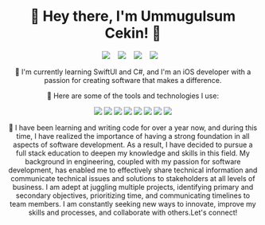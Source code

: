 <h1 align="center">👋 Hey there, I'm Ummugulsum Cekin! 🚀</h1>
<p align="center">
  <a href="https://www.linkedin.com/in/ummugulsumcekın/"><img src="https://img.shields.io/badge/-LinkedIn-blue?style=for-the-badge&logo=linkedin&logoColor=white"/></a>&nbsp;&nbsp;&nbsp;
  <a href="https://www.instagram.com/ummugulsumcekin/"><img src="https://img.shields.io/badge/-Instagram-ff69b4?style=for-the-badge&logo=instagram&logoColor=white"/></a>&nbsp;&nbsp;&nbsp;
  <a href="https://twitter.com/ummuglsmcekin"><img src="https://img.shields.io/badge/-Twitter-1da1f2?style=for-the-badge&logo=twitter&logoColor=white"/></a>&nbsp;&nbsp;&nbsp;
  <a href="https://medium.com/@ummugulsumcekin"><img src="https://img.shields.io/badge/-Medium-black?style=for-the-badge&logo=medium&logoColor=white"/></a>&nbsp;&nbsp;&nbsp;
</p>
<p align="center">🌱 I'm currently learning SwiftUI and C#, and I'm an iOS developer with a passion for creating software that makes a difference.</p>
<p align="center">

<p align="center">🔭 Here are some of the tools and technologies I use:</p>
<p align="center">
  <img src="https://img.shields.io/badge/-Swift-orange?style=for-the-badge&logo=swift&logoColor=white"/>
  <img src="https://img.shields.io/badge/-C%23-purple?style=for-the-badge&logo=c-sharp&logoColor=white"/>
  <img src="https://img.shields.io/badge/-PostgreSQL-blue?style=for-the-badge&logo=postgresql&logoColor=white"/>
  <img src="https://img.shields.io/badge/-SQLite-green?style=for-the-badge&logo=sqlite&logoColor=white"/>
  <img src="https://img.shields.io/badge/-Slack-yellow?style=for-the-badge&logo=slack&logoColor=white"/>
  <img src="https://img.shields.io/badge/-Jira-red?style=for-the-badge&logo=jira&logoColor=white"/>
  <img src="https://img.shields.io/badge/-Figma-pink?style=for-the-badge&logo=figma&logoColor=white"/>
  <img src="https://img.shields.io/badge/-Firebase-orange?style=for-the-badge&logo=firebase&logoColor=white"/>
</p>
<p align="center">🚀 
I have been learning and writing code for over a year now, and during this time, I have realized the importance of having a strong foundation in all aspects of software development. As a result, I have decided to pursue a full stack education to deepen my knowledge and skills in this field. My background in engineering, coupled with my passion for software development, has enabled me to effectively share technical information and communicate technical issues and solutions to stakeholders at all levels of business. I am adept at juggling multiple projects, identifying primary and secondary objectives, prioritizing time, and communicating timelines to team members. I am constantly seeking new ways to innovate, improve my skills and processes, and collaborate with others.Let's connect!</p>


